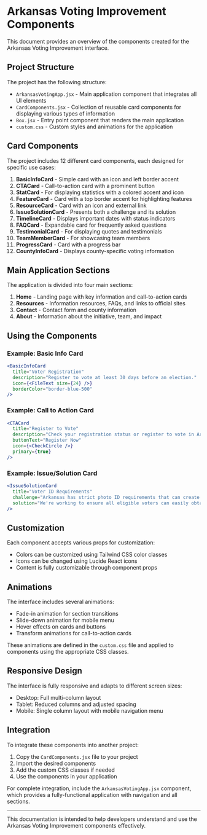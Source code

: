 # Arkansas Voting Improvement Components

This document provides an overview of the components created for the Arkansas Voting Improvement interface.

## Project Structure

The project has the following structure:

- `ArkansasVotingApp.jsx` - Main application component that integrates all UI elements
- `CardComponents.jsx` - Collection of reusable card components for displaying various types of information
- `Box.jsx` - Entry point component that renders the main application
- `custom.css` - Custom styles and animations for the application

## Card Components

The project includes 12 different card components, each designed for specific use cases:

1. **BasicInfoCard** - Simple card with an icon and left border accent
2. **CTACard** - Call-to-action card with a prominent button
3. **StatCard** - For displaying statistics with a colored accent and icon
4. **FeatureCard** - Card with a top border accent for highlighting features
5. **ResourceCard** - Card with an icon and external link
6. **IssueSolutionCard** - Presents both a challenge and its solution
7. **TimelineCard** - Displays important dates with status indicators
8. **FAQCard** - Expandable card for frequently asked questions
9. **TestimonialCard** - For displaying quotes and testimonials
10. **TeamMemberCard** - For showcasing team members
11. **ProgressCard** - Card with a progress bar
12. **CountyInfoCard** - Displays county-specific voting information

## Main Application Sections

The application is divided into four main sections:

1. **Home** - Landing page with key information and call-to-action cards
2. **Resources** - Information resources, FAQs, and links to official sites
3. **Contact** - Contact form and county information
4. **About** - Information about the initiative, team, and impact

## Using the Components

### Example: Basic Info Card

```jsx
<BasicInfoCard 
  title="Voter Registration" 
  description="Register to vote at least 30 days before an election." 
  icon={<FileText size={24} />}
  borderColor="border-blue-500"
/>
```

### Example: Call to Action Card

```jsx
<CTACard 
  title="Register to Vote" 
  description="Check your registration status or register to vote in Arkansas." 
  buttonText="Register Now" 
  icon={<CheckCircle />}
  primary={true}
/>
```

### Example: Issue/Solution Card

```jsx
<IssueSolutionCard 
  title="Voter ID Requirements" 
  challenge="Arkansas has strict photo ID requirements that can create barriers for certain voters."
  solution="We're working to ensure all eligible voters can easily obtain acceptable ID and promoting awareness of the provisional ballot option for those without ID."
/>
```

## Customization

Each component accepts various props for customization:

- Colors can be customized using Tailwind CSS color classes
- Icons can be changed using Lucide React icons
- Content is fully customizable through component props

## Animations

The interface includes several animations:

- Fade-in animation for section transitions
- Slide-down animation for mobile menu
- Hover effects on cards and buttons
- Transform animations for call-to-action cards

These animations are defined in the `custom.css` file and applied to components using the appropriate CSS classes.

## Responsive Design

The interface is fully responsive and adapts to different screen sizes:

- Desktop: Full multi-column layout
- Tablet: Reduced columns and adjusted spacing
- Mobile: Single column layout with mobile navigation menu

## Integration

To integrate these components into another project:

1. Copy the `CardComponents.jsx` file to your project
2. Import the desired components
3. Add the custom CSS classes if needed
4. Use the components in your application

For complete integration, include the `ArkansasVotingApp.jsx` component, which provides a fully-functional application with navigation and all sections.

---

This documentation is intended to help developers understand and use the Arkansas Voting Improvement components effectively. 